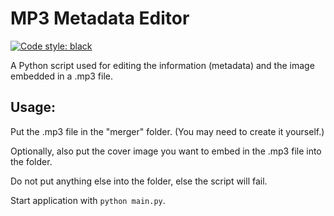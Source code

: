 # MP3 Metadata Editor

[![Code style: black](https://img.shields.io/badge/code%20style-black-000000.svg)](https://github.com/psf/black)

A Python script used for editing the information (metadata) and the image embedded in a .mp3 file.

## Usage:
Put the .mp3 file in the "merger" folder. (You may need to create it yourself.)

Optionally, also put the cover image you want to embed in the .mp3 file into the folder.

Do not put anything else into the folder, else the script will fail.

Start application with `python main.py`.

